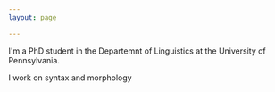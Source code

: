 ```yaml
---
layout: page

---
```


I'm a PhD student in the Departemnt of Linguistics at the University of Pennsylvania.

I work on syntax and morphology
